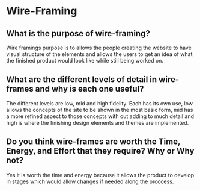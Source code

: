 # Wire-Framing

## What is the purpose of wire-framing?

Wire framings purpose is to allows the people creating the website to have visual structure of the elements and allows the users to get an idea of what the finished product would look like while still being worked on.

## What are the different levels of detail in wire-frames and why is each one useful?

The different levels are low, mid and high fidelity. Each has its own use, low allows the concepts of the site to be shown in the most basic form, mid has a more refined aspect to those concepts with out adding to much detail and high is where the finishing design elements and themes are implemented.

## Do you think wire-frames are worth the Time, Energy, and Effort that they require? Why or Why not?

Yes it is worth the time and energy because it allows the product to develop in stages which would allow changes if needed along the proccess.
